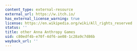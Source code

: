 ```yaml
---
content_type: external-resource
external_url: https://w.itch.io/
has_external_license_warning: true
license: https://en.wikipedia.org/wiki/All_rights_reserved
status: ''
title: other Anna Anthropy Games
uid: c80edf4b-e70f-4df6-ae08-1c28a9c7d86b
wayback_url: ''
---
```

